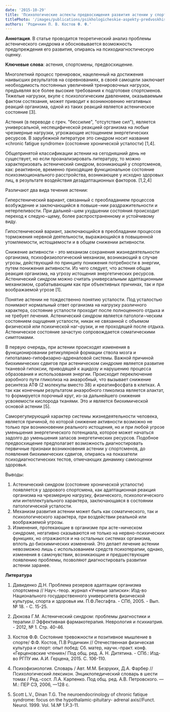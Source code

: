 ```yaml
---
date: '2015-10-29'
title: 'Психологические аспекты предвосхищения развития астении у спортсменов'
titlePhoto: '/images/publications/psikhologicheskie-aspekty-predvoskhishcheniya/cover.jpg'
authors: 'Родичкин П. В. Костов Ф. Ф.'
---
```

**Аннотация**. В статье проводится теоретический анализ проблемы астенического синдрома и обосновывается возможность предупреждения его развития, опираясь на психодиагностическую оценку.

**Ключевые слова**: астения, спортсмены, предвосхищение.

Многолетний процесс тренировок, нацеленный на достижения наивысших результатов на соревнованиях, в своей самоцели заключает необходимость постоянных увеличений тренировочных нагрузок, предъявляя все более высокие требования к подготовке спортсменов. Тяжелые нагрузки, вкупе с психологическим давлением, оказываемым фактом состязания, может приводит к возникновению негативных реакций организма, одной из таких реакций является астеническое состояние \[3].

Астения (в переводе с греч. "бессилие", "отсутствие сил"), является универсальной, неспецифической реакцией организма на любые чрезмерные нагрузки, угрожающие истощением энергетических ресурсов. В зарубежной литературе это синдром носит название «chronic fatigue syndrome» (состояние хронической усталости) \[1,4].

Общепринятой классификации астении на сегодняшний день не существует, но если проанализировать литературу, то можно характеризовать астенический синдром, возникающий у спортсменов, как: реактивное, временно приходящие функциональное состояние психоэмоционального расстройства, возникающее у исходно здоровых лиц, в результате воздействия дезадаптационных факторов. \[1,2,4]

Различают два вида течения астении:

Гиперстенический вариант, связанный с преобладанием процессов возбуждение и заключающийся в повыше¬нии раздражительности и нетерпеливости. При дальней¬шем ухудшении состояния происходит переход к следую¬щему, более распространенному и устойчивому виду.

Гипостенический вариант, заключающийся в преобладании процессов торможения нервной деятельности, выражающийся в повышенной утомляемости, истощаемости и в общем снижении активности.

Снижение активности - это механизм сохранения жизнедеятельности организма, психофизиологический механизм, возникающий в случае угрозы, действующий по принципу понижения потребности в энергии, путем понижения активности. Из чего следует, что астения общая реакция организма, на угрозу истощения энергетических ресурсов. Астенический синдром можно считать универсальным адаптационным механизмом, срабатывающим как при объективных причинах, так и при воображаемой угрозе \[1].

Понятие астении не тождественно понятию усталости. Под усталостью понимают нормальный ответ организма на нагрузку различного характера, состояние усталости проходит после полноценного отдыха и не требует лечения. Астенический синдром является патологи¬ческим состоянием ощущения усталости, никак не связанной с объемом физической или психической наг¬рузки, и не проходящей после отдыха. Астеническое состояние зачастую сопровождается соматическими симптомами.

В первую очередь, при астении происходят изменения в функционировании ретикулярной формации ствола мозга и гипоталамо-гипофизарно-адреналовой системы. Важной причиной биохимических сдвигов при астеническом синдроме является развитие тканевой гипоксии, приводящей к ацидозу и нарушению процесса образования и использования энергии. Происходит переключение аэробного пути гликолиза на анаэробный, что вызывает снижение ресинтеза АТФ (2 молекулы вместо 38) и креатинфосфата в клетках. А так как конечным результатом анаэробного гликолиза является алактат, то формируется порочный круг, из-за дальнейшего снижения усвояемости кислорода тканями. Это и является биохимической основой астении \[5].

Саморегулирующий характер системы жизнедеятельности человека, является причиной, по которой снижение активности возможно не только при возникновении реального истощения, но и при любой угрозе уменьшения энергетического потенциала, которое может начаться задолго до уменьшения запасов энергетических ресурсов. Подобное предвосхищение предполагает возможность диагностировать первичные признаки возникновения астении у спортсменов, до появления биохимических сдвигов, опираясь на показатели психодиагностических тестов, отмечающих динамику самооценки здоровья.


Выводы:

1. Астенический синдром (состояние хронической усталости) появляется у здорового спортсмена, как адаптационная реакция организма на чрезмерную нагрузку, физического, психологического или интеллектуального характера, заключающаяся в состоянии патологической усталости.
2. Механизм развития астении может быть как соматического, так и психологического характера, при воздействии реальной или воображаемой угрозы.
3. Изменения, протекающие в организме при асте¬ническом синдроме, негативно сказываются не только на нервно-психических функциях, но отражаются и на остальных системах организма, вплоть до биохимических изменений. Это делает лечение астении невозможно лишь с использованием средств психотерапии, однако, изменения в самочувствии, возникающие и предшествующие появлению проблемы, позволяют диагностировать развитии астении заранее.

**Литература**

1. Давиденко Д.Н. Проблема резервов адаптации организма спортсмена // Науч.-теор. журнал «Ученые записки»: Изд-во Национального государственного университета физической культуры, спорта и здоровья им. П.Ф.Лесгафта. - СПб, 2005. - Вып. № 18. - С. 15-25.

2. Дюкова Г.М. Астенический синдром: проблемы диагностики и терапии // Эффективная фармакотерапия. Неврология и психиатрия. - 2012, № 1. Стр. 40-46.

3. Костов Ф.Ф. Состояние тревожности и позитивное мышление в спорте/ Ф.Ф. Костов, П.В Родичкин //
   Отечественная физическая культура и спорт: опыт побед: Сб. матер, научн.-практ. конф. «Герценовские чтения»/ Под общ. ред. А. Н. Дитятина. - СПб.: Изд-во РГПУ им. А.И. Герцена, 2015. С. 106-110.

4. Психофизиология. Словарь / Авт. М.М. Безруких, Д.А. Фарбер // Психологический лексикон. Энциклопедический словарь в шести томах / Ред.-сост. Л.А. Карпенко. Под общ. ред. А.В. Петровского. — М.: ПЕР СЭ, 2006, —128 с.

5. Scott L.V., Dinan T.G. The neuroendocrinology of chronic fatique syndrome: focus on the hypothalamic-pituitary- adrenal axis//Funct. Neurol. 1999. Vol. 14.№ 1.P.3-11.
